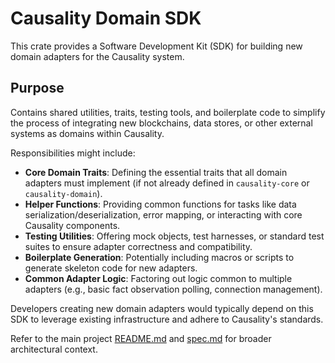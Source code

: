 # Causality Domain SDK

This crate provides a Software Development Kit (SDK) for building new domain adapters for the Causality system.

## Purpose

Contains shared utilities, traits, testing tools, and boilerplate code to simplify the process of integrating new blockchains, data stores, or other external systems as domains within Causality.

Responsibilities might include:

- **Core Domain Traits**: Defining the essential traits that all domain adapters must implement (if not already defined in `causality-core` or `causality-domain`).
- **Helper Functions**: Providing common functions for tasks like data serialization/deserialization, error mapping, or interacting with core Causality components.
- **Testing Utilities**: Offering mock objects, test harnesses, or standard test suites to ensure adapter correctness and compatibility.
- **Boilerplate Generation**: Potentially including macros or scripts to generate skeleton code for new adapters.
- **Common Adapter Logic**: Factoring out logic common to multiple adapters (e.g., basic fact observation polling, connection management).

Developers creating new domain adapters would typically depend on this SDK to leverage existing infrastructure and adhere to Causality's standards.

Refer to the main project [README.md](../../README.md) and [spec.md](../../spec/spec.md) for broader architectural context. 